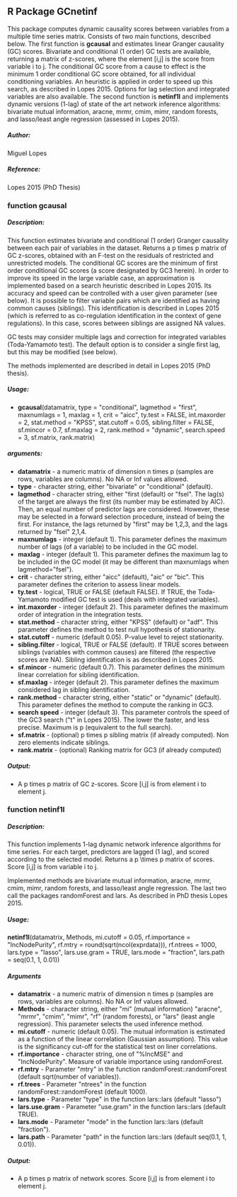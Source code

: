 ## R Package GCnetinf

This package computes dynamic causality scores between variables from a multiple time series matrix. 
Consists of two main functions, described below. 
The first function is **gcausal** and estimates linear Granger causality (GC) scores. Bivariate and conditional (1 order) GC tests are available, returning a matrix of z-scores, where the element [i,j] is the score from variable i to j. The conditional GC score from a cause to effect is the minimum 1 order conditional GC score obtained, for all individual conditioning variables. An heuristic is applied in order to speed up this search, as described in Lopes 2015. Options for lag selection and integrated variables are also available. The second function is **netinf1l** and implements dynamic versions (1-lag) of state of the art network inference algorithms: bivariate mutual information, aracne, mrmr, cmim, mimr, random forests, and lasso/least angle regression (assessed in Lopes 2015). 

##### Author: 
Miguel Lopes
##### Reference: 
Lopes 2015 (PhD Thesis)

### function gcausal 
##### Description: 

This function estimates bivariate and conditional (1 order) Granger causality between each pair of variables in the dataset. Returns a p times p matrix of GC z-scores, obtained with an F-test on the residuals of restricted and unrestricted models. 
The conditional GC scores are the minimum of first order conditional GC scores (a score designated by GC3 herein). In order to improve its speed in the large variable case, an approximation is implemented based on a search heuristic described in Lopes 2015. Its accuracy and speed can be controlled with a user given parameter (see below). It is possible to filter variable pairs which are identified as having common causes (siblings). This identification is described in Lopes 2015 (which is referred to as co-regulation identification in the context of gene regulations). In this case, scores between siblings are assigned NA values. 

GC tests may consider multiple lags and correction for integrated variables (Toda-Yamamoto test). The default option is to consider a single first lag, but this may be modified (see below). 

The methods implemented are described in detail in Lopes 2015 (PhD thesis).

#####  Usage:
* **gcausal**(datamatrix, type = "conditional", lagmethod = "first", maxnumlags = 1, maxlag = 1, crit = "aicc", ty.test = FALSE, int.maxorder = 2, stat.method = "KPSS", stat.cutoff = 0.05, sibling.filter = FALSE, sf.mincor = 0.7, sf.maxlag = 2, rank.method = "dynamic", search.speed = 3, sf.matrix, rank.matrix)

#####  arguments:
* **datamatrix** - a numeric matrix of dimension n times p (samples are rows, variables are columns). No NA or Inf values allowed. 
* **type** - character string, either "bivariate" or "conditional" (default). 
* **lagmethod** - character string, either "first (default) or "fsel". The lag(s) of the target are always the first (its number may be estimated by AIC). Then, an equal number of predictor lags are considered. However, these may be selected in a forward selection procedure, instead of being the first. For instance, the lags returned by "first" may be 1,2,3, and the lags returned by "fsel" 2,1,4.
* **maxnumlags** - integer (default 1). This parameter defines the maximum number of lags (of a variable) to be included in the GC model.
* **maxlag** - integer (default 1). This parameter defines the maximum lag to be included in the GC model (it may be different than maxnumlags when lagmethod="fsel").
* **crit** - character string, either "aicc" (default), "aic" or "bic". This parameter defines the criterion to assess linear models. 
* **ty.test** - logical, TRUE or FALSE (default FALSE). If TRUE, the Toda-Yamamoto modified GC test is used (deals with integrated variables).
* **int.maxorder** - integer (default 2). This parameter defines the maximum order of integration in the integration tests.
* **stat.method** - character string, either "KPSS" (default) or "adf". This parameter defines the method to test null hypothesis of stationarity.
* **stat.cutoff** - numeric (default 0.05). P-value level to reject stationarity. 
* **sibling.filter** - logical, TRUE or FALSE (default). If TRUE scores between siblings (variables with common causes) are filtered (the respective scores are NA). Sibling identification is as described in Lopes 2015.
* **sf.mincor** - numeric (default 0.7). This parameter defines the minimum linear correlation for sibling identification. 
* **sf.maxlag** - integer (default 2). This parameter defines the maximum considered lag in sibling identification. 
* **rank.method** - character string, either "static" or "dynamic" (default). This parameter defines the method to compute the ranking in GC3.
* **search speed** - integer (default 3). This parameter controls the speed of the GC3 search ("t" in Lopes 2015). The lower the faster, and less precise. Maximum is p (equivalent to the full search).
* **sf.matrix** - (optional) p times p sibling matrix (if already computed). Non zero elements indicate siblings. 
* **rank.matrix** - (optional) Ranking matrix for GC3 (if already computed)

##### Output:
* A p times p matrix of GC z-scores. Score [i,j] is from element i to element j. 

### function netinf1l
##### Description: 

This function implements 1-lag dynamic network inference algorithms for time series. For each target, predictors are lagged (1 lag), and scored according to the selected model. Returns a p \times p matrix of scores. Score [i,j] is from variable i to j. 

Implemented methods are bivariate mutual information, aracne, mrmr, cmim, mimr, random forests, and lasso/least angle regression. The last two call the packages randomForest and lars. As described in PhD thesis Lopes 2015.

#####  Usage:
**netinf1l**(datamatrix, Methods, mi.cutoff = 0.05, rf.importance = "IncNodePurity", rf.mtry = round(sqrt(ncol(exprdata))), rf.ntrees = 1000, lars.type = "lasso", lars.use.gram = TRUE, lars.mode = "fraction", lars.path = seq(0.1, 1, 0.01))

#####  Arguments
* **datamatrix** - a numeric matrix of dimension n times p (samples are rows, variables are columns). No NA or Inf values allowed.  
* **Methods** - character string, either "mi" (mutual information) "aracne", "mrmr", "cmim", "mimr", "rf" (random forests), or "lars" (least angle regression). This parameter selects the used inference method. 
* **mi.cutoff** - numeric (default 0.05). The mutual information is estimated as a function of the linear correlation (Gaussian assumption). This value is the significancy cut-off for the statistical test on liner correlations. 
* **rf.importance** - character string, one of "%IncMSE" and "IncNodePurity". Measure of variable importance using randomForest.
* **rf.mtry** - Parameter "mtry" in the function randomForest::randomForest (default sqrt(number of variables)).
* **rf.trees** - Parameter "ntrees" in the function randomForest::randomForest (default 1000).
* **lars.type** - Parameter "type" in the function lars::lars (default "lasso")
* **lars.use.gram** - Parameter "use.gram" in the function lars::lars (default TRUE).
* **lars.mode** - Parameter "mode" in the function lars::lars (default "fraction").
* **lars.path** - Parameter "path" in the function lars::lars (default seq(0.1, 1, 0.01)).

##### Output:
* A p times p matrix of network scores. Score [i,j] is from element i to element j. 




